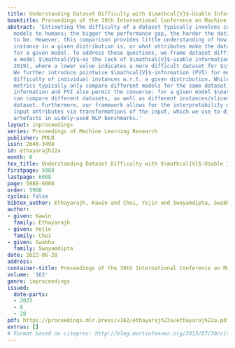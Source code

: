 ```yaml
---
title: Understanding Dataset Difficulty with $\mathcal{V}$-Usable Information
booktitle: Proceedings of the 39th International Conference on Machine Learning
abstract: 'Estimating the difficulty of a dataset typically involves comparing state-of-the-art
  models to humans; the bigger the performance gap, the harder the dataset is said
  to be. However, this comparison provides little understanding of how difficult each
  instance in a given distribution is, or what attributes make the dataset difficult
  for a given model. To address these questions, we frame dataset difficulty—w.r.t.
  a model $\mathcal{V}$—as the lack of $\mathcal{V}$-usable information (Xu et al.,
  2019), where a lower value indicates a more difficult dataset for $\mathcal{V}$.
  We further introduce pointwise $\mathcal{V}$-information (PVI) for measuring the
  difficulty of individual instances w.r.t. a given distribution. While standard evaluation
  metrics typically only compare different models for the same dataset, $\mathcal{V}$-usable
  information and PVI also permit the converse: for a given model $\mathcal{V}$, we
  can compare different datasets, as well as different instances/slices of the same
  dataset. Furthermore, our framework allows for the interpretability of different
  input attributes via transformations of the input, which we use to discover annotation
  artefacts in widely-used NLP benchmarks.'
layout: inproceedings
series: Proceedings of Machine Learning Research
publisher: PMLR
issn: 2640-3498
id: ethayarajh22a
month: 0
tex_title: Understanding Dataset Difficulty with $\mathcal{V}$-Usable Information
firstpage: 5988
lastpage: 6008
page: 5988-6008
order: 5988
cycles: false
bibtex_author: Ethayarajh, Kawin and Choi, Yejin and Swayamdipta, Swabha
author:
- given: Kawin
  family: Ethayarajh
- given: Yejin
  family: Choi
- given: Swabha
  family: Swayamdipta
date: 2022-06-28
address:
container-title: Proceedings of the 39th International Conference on Machine Learning
volume: '162'
genre: inproceedings
issued:
  date-parts:
  - 2022
  - 6
  - 28
pdf: https://proceedings.mlr.press/v162/ethayarajh22a/ethayarajh22a.pdf
extras: []
# Format based on citeproc: http://blog.martinfenner.org/2013/07/30/citeproc-yaml-for-bibliographies/
---
```


